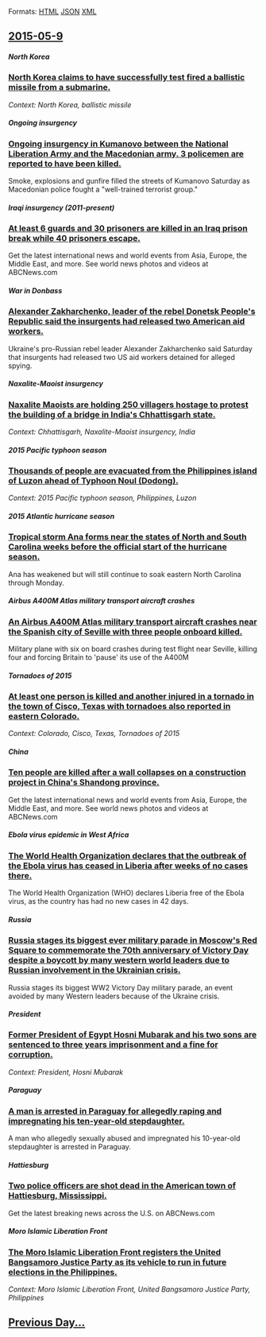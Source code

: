 
Formats: [HTML](2015/05/9/index.html)  [JSON](2015/05/9/index.json)  [XML](2015/05/9/index.xml)  

## [2015-05-9](/news/2015/05/9/index.md)

##### North Korea
### [North Korea claims to have successfully test fired a ballistic missile from a submarine. ](/news/2015/05/9/north-korea-claims-to-have-successfully-test-fired-a-ballistic-missile-from-a-submarine.md)
_Context: North Korea, ballistic missile_

##### Ongoing insurgency
### [Ongoing insurgency in Kumanovo between the National Liberation Army and the Macedonian army. 3 policemen are reported to have been killed. ](/news/2015/05/9/ongoing-insurgency-in-kumanovo-between-the-national-liberation-army-and-the-macedonian-army-3-policemen-are-reported-to-have-been-killed.md)
Smoke, explosions and gunfire filled the streets of Kumanovo Saturday as Macedonian police fought a &quot;well-trained terrorist group.&quot;

##### Iraqi insurgency (2011-present)
### [At least 6 guards and 30 prisoners are killed in an Iraq prison break while 40 prisoners escape. ](/news/2015/05/9/at-least-6-guards-and-30-prisoners-are-killed-in-an-iraq-prison-break-while-40-prisoners-escape.md)
Get the latest international news and world events from Asia, Europe, the Middle East, and more. See world news photos and videos at ABCNews.com

##### War in Donbass
### [Alexander Zakharchenko, leader of the rebel Donetsk People's Republic said the insurgents had released two American aid workers. ](/news/2015/05/9/alexander-zakharchenko-leader-of-the-rebel-donetsk-people-s-republic-said-the-insurgents-had-released-two-american-aid-workers.md)
Ukraine&#x27;s pro-Russian rebel leader Alexander Zakharchenko said Saturday that insurgents had released two US aid workers detained for alleged spying.

##### Naxalite-Maoist insurgency
### [Naxalite Maoists are holding 250 villagers hostage to protest the building of a bridge in India's Chhattisgarh state. ](/news/2015/05/9/naxalite-maoists-are-holding-250-villagers-hostage-to-protest-the-building-of-a-bridge-in-india-s-chhattisgarh-state.md)
_Context: Chhattisgarh, Naxalite-Maoist insurgency, India_

##### 2015 Pacific typhoon season
### [Thousands of people are evacuated from the Philippines island of Luzon ahead of Typhoon Noul (Dodong). ](/news/2015/05/9/thousands-of-people-are-evacuated-from-the-philippines-island-of-luzon-ahead-of-typhoon-noul-dodong.md)
_Context: 2015 Pacific typhoon season, Philippines, Luzon_

##### 2015 Atlantic hurricane season
### [Tropical storm Ana forms near the states of North and South Carolina weeks before the official start of the hurricane season. ](/news/2015/05/9/tropical-storm-ana-forms-near-the-states-of-north-and-south-carolina-weeks-before-the-official-start-of-the-hurricane-season.md)
Ana has weakened but will still continue to soak eastern North Carolina through Monday.

##### Airbus A400M Atlas military transport aircraft crashes
### [An Airbus A400M Atlas military transport aircraft crashes near the Spanish city of Seville with three people onboard killed. ](/news/2015/05/9/an-airbus-a400m-atlas-military-transport-aircraft-crashes-near-the-spanish-city-of-seville-with-three-people-onboard-killed.md)
Military plane with six on board crashes during test flight near Seville, killing four and forcing Britain to &#039;pause&#039; its use of the A400M

##### Tornadoes of 2015
### [At least one person is killed and another injured in a tornado in the town of Cisco, Texas with tornadoes also reported in eastern Colorado. ](/news/2015/05/9/at-least-one-person-is-killed-and-another-injured-in-a-tornado-in-the-town-of-cisco-texas-with-tornadoes-also-reported-in-eastern-colorado.md)
_Context: Colorado, Cisco, Texas, Tornadoes of 2015_

##### China
### [Ten people are killed after a wall collapses on a construction project in China's Shandong province. ](/news/2015/05/9/ten-people-are-killed-after-a-wall-collapses-on-a-construction-project-in-china-s-shandong-province.md)
Get the latest international news and world events from Asia, Europe, the Middle East, and more. See world news photos and videos at ABCNews.com

##### Ebola virus epidemic in West Africa
### [The World Health Organization declares that the outbreak of the Ebola virus has ceased in Liberia after weeks of no cases there. ](/news/2015/05/9/the-world-health-organization-declares-that-the-outbreak-of-the-ebola-virus-has-ceased-in-liberia-after-weeks-of-no-cases-there.md)
The World Health Organization (WHO) declares Liberia free of the Ebola virus, as the country has had no new cases in 42 days.

##### Russia
### [Russia stages its biggest ever military parade in Moscow's Red Square to commemorate the 70th anniversary of Victory Day despite a boycott by many western world leaders due to Russian involvement in the Ukrainian crisis. ](/news/2015/05/9/russia-stages-its-biggest-ever-military-parade-in-moscow-s-red-square-to-commemorate-the-70th-anniversary-of-victory-day-despite-a-boycott-b.md)
Russia stages its biggest WW2 Victory Day military parade, an event avoided by many Western leaders because of the Ukraine crisis.

##### President
### [Former President of Egypt Hosni Mubarak and his two sons are sentenced to three years imprisonment and a fine for corruption. ](/news/2015/05/9/former-president-of-egypt-hosni-mubarak-and-his-two-sons-are-sentenced-to-three-years-imprisonment-and-a-fine-for-corruption.md)
_Context: President, Hosni Mubarak_

##### Paraguay
### [A man is arrested in Paraguay for allegedly raping and impregnating his ten-year-old stepdaughter. ](/news/2015/05/9/a-man-is-arrested-in-paraguay-for-allegedly-raping-and-impregnating-his-ten-year-old-stepdaughter.md)
A man who allegedly sexually abused and impregnated his 10-year-old stepdaughter is arrested in Paraguay.

##### Hattiesburg
### [Two police officers are shot dead in the American town of Hattiesburg, Mississippi. ](/news/2015/05/9/two-police-officers-are-shot-dead-in-the-american-town-of-hattiesburg-mississippi.md)
Get the latest breaking news across the U.S. on ABCNews.com

##### Moro Islamic Liberation Front
### [ The Moro Islamic Liberation Front registers the United Bangsamoro Justice Party as its vehicle to run in future elections in the Philippines. ](/news/2015/05/9/the-moro-islamic-liberation-front-registers-the-united-bangsamoro-justice-party-as-its-vehicle-to-run-in-future-elections-in-the-philippine.md)
_Context: Moro Islamic Liberation Front, United Bangsamoro Justice Party, Philippines_

## [Previous Day...](/news/2015/05/8/index.md)

